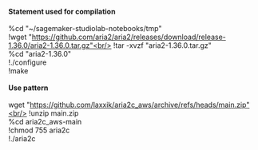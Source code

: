<b>Statement used for compilation</b><br/>
<br/>
%cd "~/sagemaker-studiolab-notebooks/tmp"<br/>
!wget "https://github.com/aria2/aria2/releases/download/release-1.36.0/aria2-1.36.0.tar.gz"<br/>
!tar -xvzf "aria2-1.36.0.tar.gz"<br/>
%cd "aria2-1.36.0"<br/>
!./configure<br/>
!make<br/>
<br/>
<b>Use pattern</b><br/>
<br/>
wget "https://github.com/laxxik/aria2c_aws/archive/refs/heads/main.zip"<br/>
!unzip main.zip<br/>
%cd aria2c_aws-main<br/>
!chmod 755 aria2c<br/>
!./aria2c <options><br/>
